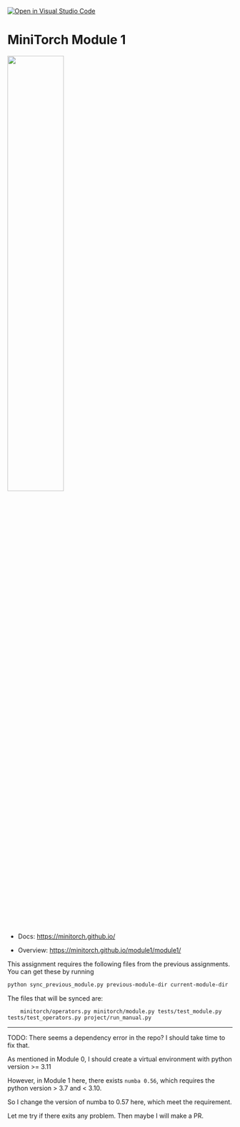 [![Open in Visual Studio Code](https://classroom.github.com/assets/open-in-vscode-2e0aaae1b6195c2367325f4f02e2d04e9abb55f0b24a779b69b11b9e10269abc.svg)](https://classroom.github.com/online_ide?assignment_repo_id=21008000&assignment_repo_type=AssignmentRepo)
# MiniTorch Module 1

<img src="https://minitorch.github.io/minitorch.svg" width="50%">

* Docs: https://minitorch.github.io/

* Overview: https://minitorch.github.io/module1/module1/

This assignment requires the following files from the previous assignments. You can get these by running

```bash
python sync_previous_module.py previous-module-dir current-module-dir
```

The files that will be synced are:

        minitorch/operators.py minitorch/module.py tests/test_module.py tests/test_operators.py project/run_manual.py

---

TODO: There seems a dependency error in the repo? I should take time to fix that.

As mentioned in Module 0, I should create a virtual environment with python version >= 3.11

However, in Module 1 here, there exists `numba 0.56`, which requires the python version > 3.7 and < 3.10.

So I change the version of numba to 0.57 here, which meet the requirement.

Let me try if there exits any problem. Then maybe I will make a PR.
